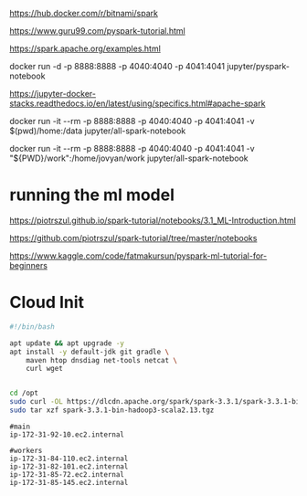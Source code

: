 https://hub.docker.com/r/bitnami/spark


https://www.guru99.com/pyspark-tutorial.html

https://spark.apache.org/examples.html


docker run -d -p 8888:8888 -p 4040:4040 -p 4041:4041 jupyter/pyspark-notebook

https://jupyter-docker-stacks.readthedocs.io/en/latest/using/specifics.html#apache-spark

docker run -it --rm -p 8888:8888 -p 4040:4040 -p 4041:4041 -v $(pwd)/home:/data jupyter/all-spark-notebook

docker run -it --rm -p 8888:8888 -p 4040:4040 -p 4041:4041 -v "${PWD}/work":/home/jovyan/work jupyter/all-spark-notebook


# running the ml model
https://piotrszul.github.io/spark-tutorial/notebooks/3.1_ML-Introduction.html

https://github.com/piotrszul/spark-tutorial/tree/master/notebooks


https://www.kaggle.com/code/fatmakursun/pyspark-ml-tutorial-for-beginners


# Cloud Init

```bash
#!/bin/bash

apt update && apt upgrade -y
apt install -y default-jdk git gradle \
    maven htop dnsdiag net-tools netcat \
    curl wget


cd /opt
sudo curl -OL https://dlcdn.apache.org/spark/spark-3.3.1/spark-3.3.1-bin-hadoop3-scala2.13.tgz
sudo tar xzf spark-3.3.1-bin-hadoop3-scala2.13.tgz

```


```text
#main
ip-172-31-92-10.ec2.internal

#workers
ip-172-31-84-110.ec2.internal
ip-172-31-82-101.ec2.internal
ip-172-31-85-72.ec2.internal
ip-172-31-85-145.ec2.internal

```